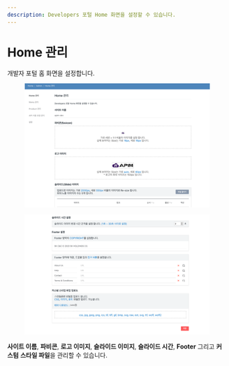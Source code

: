 ```yaml
---
description: Developers 포털 Home 화면을 설정할 수 있습니다.
---
```


# Home 관리

개발자 포털 홈 화면을 설정합니다.

<figure><img src="../../.gitbook/assets/image (10) (1) (1).png" alt=""><figcaption></figcaption></figure>

<figure><img src="../../.gitbook/assets/image (2) (1) (1) (1) (1) (1) (1).png" alt=""><figcaption></figcaption></figure>

**사이트 이름**, **파비콘**, **로고 이미지**, **슬라이드 이미지**, **슬라이드 시간**, **Footer** 그리고 **커스텀** **스타일 파일**을 관리할 수 있습니다.

